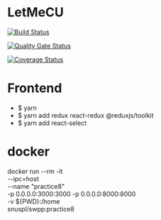 # LetMeCU

[![Build Status](https://app.travis-ci.com/swsnu/swpp2022-team19.svg?branch=master)](https://app.travis-ci.com/swsnu/swpp2022-team19)

[![Quality Gate Status](https://sonarcloud.io/api/project_badges/measure?project=swsnu_swpp2022-team19&metric=alert_status)](https://sonarcloud.io/dashboard?id=swsnu_swppfall2022-team19)

[![Coverage Status](https://coveralls.io/repos/github/swsnu/swpp2022-team19/badge.svg?branch=main&kill_cache=1)](https://coveralls.io/github/swsnu/swpp2022-team19?branch=main)


# Frontend
- $ yarn
- $ yarn add redux react-redux @reduxjs/toolkit
- $ yarn add react-select


# docker
docker run --rm -it \
--ipc=host \
--name "practice8" \
-p 0.0.0.0:3000:3000 -p 0.0.0.0:8000:8000 \
-v ${PWD}:/home \
snuspl/swpp:practice8
